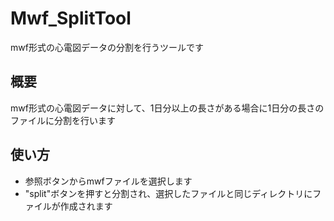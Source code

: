 # Mwf_SplitTool
mwf形式の心電図データの分割を行うツールです

## 概要
mwf形式の心電図データに対して、1日分以上の長さがある場合に1日分の長さのファイルに分割を行います

## 使い方
- 参照ボタンからmwfファイルを選択します
- "split"ボタンを押すと分割され、選択したファイルと同じディレクトリにファイルが作成されます